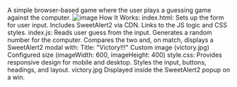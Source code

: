 A simple browser-based game where the user plays a guessing game against the computer.
![image](https://github.com/user-attachments/assets/b0eda51b-e560-4923-b722-eab69df57071)
How It Works: index.html:
Sets up the form for user input.
Includes SweetAlert2 via CDN.
Links to the JS logic and CSS styles.
index.js:
Reads user guess from the input.
Generates a random number for the computer.
Compares the two and, on match, displays a SweetAlert2 modal with:
Title: "Victory!!!"
Custom image (victory.jpg)
Configured size (imageWidth: 600, imageHeight: 400)
style.css:
Provides responsive design for mobile and desktop.
Styles the input, buttons, headings, and layout.
victory.jpg
Displayed inside the SweetAlert2 popup on a win.
